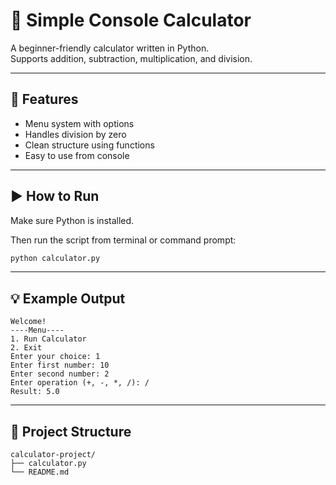 # 🧮 Simple Console Calculator

A beginner-friendly calculator written in Python.  
Supports addition, subtraction, multiplication, and division.

---

## 📌 Features

- Menu system with options
- Handles division by zero
- Clean structure using functions
- Easy to use from console

---

## ▶️ How to Run

Make sure Python is installed.

Then run the script from terminal or command prompt:

```bash
python calculator.py
```

---

## 💡 Example Output

```
Welcome!
----Menu----
1. Run Calculator
2. Exit
Enter your choice: 1
Enter first number: 10
Enter second number: 2
Enter operation (+, -, *, /): /
Result: 5.0
```

---

## 📁 Project Structure

```
calculator-project/
├── calculator.py
└── README.md
```
